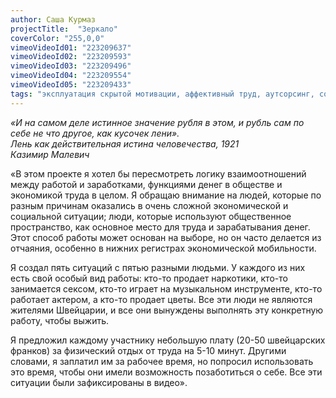```yaml
---
author: Саша Курмаз
projectTitle:  "Зеркало"
coverColor: "255,0,0"
vimeoVideoId01: "223209637"
vimeoVideoId02: "223209593"
vimeoVideoId03: "223209496"
vimeoVideoId04: "223209554"
vimeoVideoId05: "223209433"
tags: "эксплуатация скрытой мотивации, аффективный труд, аутсорсинг, социальная хореография, спонтанная низовая альтернатива, путь стоп, места прозрачности, ритм"
---
```


_«И на самом деле истинное значение рубля в этом, и рубль сам по себе не что другое, как кусочек лени»._  
_Лень как действительная истина человечества, 1921_  
_Казимир Малевич_

«В этом проекте я хотел бы пересмотреть логику взаимоотношений между работой и заработками, функциями денег в обществе и экономикой труда в целом. Я обращаю внимание на людей, которые по разным причинам оказались в очень сложной экономической и социальной ситуации; люди, которые используют общественное пространство, как основное место для труда и зарабатывания денег. Этот способ работы может основан на выборе, но он часто делается из отчаяния, особенно в нижних регистрах экономической мобильности.

Я создал пять ситуаций с пятью разными людьми. У каждого из них есть свой особый вид работы: кто-то продает наркотики, кто-то занимается сексом, кто-то играет на музыкальном инструменте, кто-то работает актером, а кто-то продает цветы. Все эти люди не являются жителями Швейцарии, и все они вынуждены выполнять эту конкретную работу, чтобы выжить.

Я предложил каждому участнику небольшую плату (20-50 швейцарских франков) за физический отдых от труда на 5-10 минут. Другими словами, я заплатил им за рабочее время, но попросил использовать это время, чтобы они имели возможность позаботиться о себе. Все эти ситуации были зафиксированы в видео».
